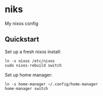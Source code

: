 # niks

My nixos config

## Quickstart

Set up a fresh nixos install:

    ln -s nixos /etc/nixos
    sudo nixos-rebuild switch

Set up home manager:

    ln -s home-manager ~/.config/home-manager
    home-manager switch
